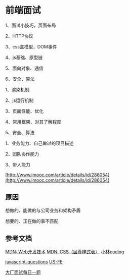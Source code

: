 # 前端面试

1、面试小技巧，页面布局

2、HTTP协议

3、css盒模型，DOM事件

4、js基础、原型链

5、面向对象、通信

6、安全、算法

1、渲染机制

2、js运行机制

3、页面性能、优化

4、常用框架、对其了解程度

5、安全、算法

1、业务能力、自己做过的项目描述

2、团队协作能力

3、带人能力

[http://www.imooc.com/article/details/id/286054](http://www.imooc.com/article/details/id/286054)

## 原因

想做的、能做的与公司业务和架构矛盾

想要的、正在做的事不匹配

## 参考文档

[MDN: Web开发技术](https://developer.mozilla.org/zh-CN/docs/Web)
[MDN: CSS（层叠样式表）](https://developer.mozilla.org/zh-CN/docs/Web/CSS)
[小林coding](https://www.xiaolincoding.com/)

[javascript-questions](https://github.com/lydiahallie/javascript-questions)
[US-FE](https://us-fe.github.io/question/implement-curry.html)

[大厂面试每日一题](https://q.shanyue.tech/fe)